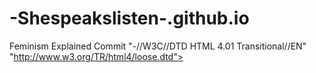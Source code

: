 # -Shespeakslisten-.github.io
Feminism Explained
Commit
"-//W3C//DTD HTML 4.01 Transitional//EN" "http://www.w3.org/TR/html4/loose.dtd">

